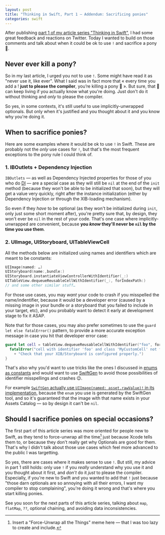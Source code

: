```yaml
---
layout: post
title: "Thinking in Swift, Part 1 — Addendum: Sacrificing ponies"
categories: swift
---
```


After publishing [part 1 of my article series "Thinking in Swift"](/swift/2015/09/06/thinking-in-swift-1), I had some great feedback and reactions on Twitter. Today I wanted to build on those comments and talk about when it could be ok to use `!` and sacrifice a pony 🐴.

## Never ever kill a pony?

So in my last article, I urged you not to use `!`. Some might have read it as "never use it, like ever". What I said was in fact more that « every time you add a ! **just to please the compiler**, you’re killing a pony 🐴 ». But sure, that 🐴 can keep living if you actually know what you're doing. Just don't do it without thinking and _only_ to please the compiler.

So yes, in some contexts, it's still useful to use implicitly-unwrapped optionals. But only when it's justified and you thought about it and you know why you're doing it.

## When to sacrifice ponies?

Here are some examples where it would be ok to use `!` in Swift. These are probably not the _only_ use cases for `!`, but that's the most frequent exceptions to the pony rule I could think of.

### 1. IBOutlets + Dependency Injection

`IBOutlets` — as well as Dependency Injected properties for those of you who do [DI](https://en.wikipedia.org/wiki/Dependency_injection) — are a special case as they will still be `nil` at the end of the `init` method (because they won't be able to be initialized that soon), but they will get a value very quickly, right after the instance initialization (either by Dependency Injection or through the XIB-loading mechanism).

So even if they _have_ to be optional (as they won't be initialized during `init`, only just some short moment after), you're pretty sure that, by design, they won't ever be `nil` in the rest of your code. That's one case where implicitly-unwrapped are convenient, because **you _know_ they'll never be `nil` by the time you use them**.

### 2. UIImage, UIStoryboard, UITableViewCell

All the methods below are initialized using names and identifiers which are meant to be constants:

```swift
UIImage(named: …)
UIStoryboard(name:,bundle:)
UIStoryboard.instantiateViewControllerWithIdentifier(_:)
UITableView.dequeueReusableCellWithIdentifier(_:, forIndexPath:)
// and some other similar stuff…
```

For those use cases, you may _want_ your code to crash if you misspelled the name/indentifier, because it would be a developer error (caused by a missing image in your bundle or a storyboard that you failed to include in your target, etc), and you probably want to detect it early at development stage to fix it ASAP. 

Note that for those cases, you may also prefer sometimes to use the `guard let else fatalError()` pattern, to provide a more accurate exception message in case you hit that developer error case:

```swift
guard let cell = tableView.dequeueReusableCellWithIdentifier("foo", forIndexPath:indexPath) as? MyCustomCell else {
  fatalError("cell with identifier 'foo' and class 'MyCustomCell' not found. "
    + "Check that your XIB/Storyboard is configured properly.")
}
```

That's also why you'd want to use tricks like the ones I discussed in [enums as constants](/swift/enum/constants/2015/07/19/enums-as-constants/) and would want to use [SwiftGen](https://github.com/AliSoftware/SwiftGen) to avoid those possibilities of identifier misspellings and crashes 😉.

For example [`SwiftGen` actually use `UIImage(named: asset.rawValue)!` in its implementation](https://github.com/AliSoftware/SwiftGen#generated-code), because the `enum` you use is generated by the SwiftGen tool, and so it's guaranteed that the image with that name exists in your Assets Catalog — so by design it can't be `nil`.

## Should I sacrifice ponies on special occasions?

The first part of this article series was more oriented for people new to Swift, as they tend to force-unwrap all the time[^all-the-things] just because Xcode tells them to, or because they don't really get why Optionals are good for them. That's why I didn't talk about those use cases which feel more advanced to the public I was targetting.

So yes, there are cases where it makes sense to use `!`. But still, my advice in part 1 still holds: only use `!` if you _really_ understand why you use it and you thought about it first, and _don't_ do it _just_ to please the compiler. Especially, if you're new to Swift and you wanted to add that `!` just because "those darn optionals are so annoying with all their errors, I want my compiler to stop complaining", you're doing it wrong and that's where you start killing ponies.

See you soon for the next parts of this article series, talking about `map`, `flatMap`, `??`, optional chaining, and avoiding data inconsistencies.

[^all-the-things]: Insert a "Force-Unwrap all the Things" meme here — that I was too lazy to create and include.
